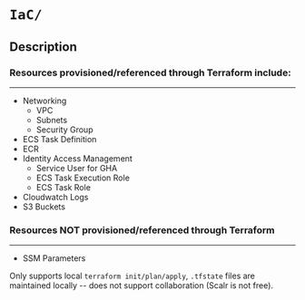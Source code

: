# `IaC/`

## Description

### Resources provisioned/referenced through Terraform include:
---
- Networking
    - VPC
    - Subnets
    - Security Group
- ECS Task Definition
- ECR
- Identity Access Management
    - Service User for GHA
    - ECS Task Execution Role
    - ECS Task Role
- Cloudwatch Logs
- S3 Buckets

### Resources NOT provisioned/referenced through Terraform
---
- SSM Parameters

Only supports local `terraform init/plan/apply`, `.tfstate` files are maintained locally -- does not support collaboration (Scalr is not free).

